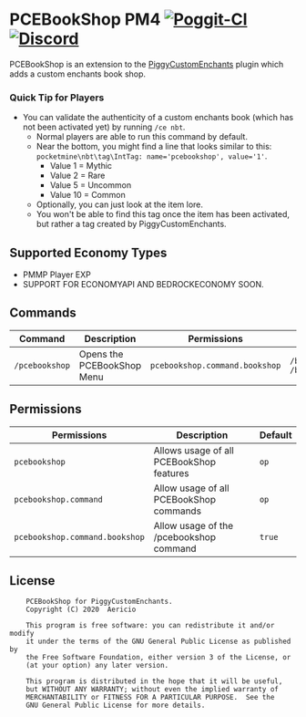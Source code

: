 # PCEBookShop PM4 [![Poggit-CI](https://poggit.pmmp.io/shield.dl/PCEBookShop)](https://poggit.pmmp.io/p/PCEBookShop) [![Discord](https://img.shields.io/discord/330850307607363585?logo=discord)](https://discord.gg/qmnDsSD)

PCEBookShop is an extension to the [PiggyCustomEnchants](https://github.com/DaPigGuy/PiggyCustomEnchants/) plugin which adds a custom enchants book shop.

### Quick Tip for Players
* You can validate the authenticity of a custom enchants book (which has not been activated yet) by running `/ce nbt`.
    * Normal players are able to run this command by default.
    * Near the bottom, you might find a line that looks similar to this: `pocketmine\nbt\tag\IntTag: name='pcebookshop', value='1'`.
        * Value 1 = Mythic
        * Value 2 = Rare
        * Value 5 = Uncommon
        * Value 10 = Common
    * Optionally, you can just look at the item lore.    
    * You won't be able to find this tag once the item has been activated, but rather a tag created by PiggyCustomEnchants.

## Supported Economy Types
  * PMMP Player EXP
  * SUPPORT FOR ECONOMYAPI AND BEDROCKECONOMY SOON.

## Commands
| Command | Description | Permissions | Aliases |
| --- | --- | --- | --- |
| `/pcebookshop` | Opens the PCEBookShop Menu | `pcebookshop.command.bookshop` | `/bookshop, /bs` |

## Permissions
| Permissions | Description | Default |
| --- | --- | --- |
| `pcebookshop` | Allows usage of all PCEBookShop features | `op` |
| `pcebookshop.command` | Allow usage of all PCEBookShop commands | `op` |
| `pcebookshop.command.bookshop` | Allow usage of the /pcebookshop command | `true` |

## License
```
    PCEBookShop for PiggyCustomEnchants.
    Copyright (C) 2020  Aericio

    This program is free software: you can redistribute it and/or modify
    it under the terms of the GNU General Public License as published by
    the Free Software Foundation, either version 3 of the License, or
    (at your option) any later version.

    This program is distributed in the hope that it will be useful,
    but WITHOUT ANY WARRANTY; without even the implied warranty of
    MERCHANTABILITY or FITNESS FOR A PARTICULAR PURPOSE.  See the
    GNU General Public License for more details.
```
